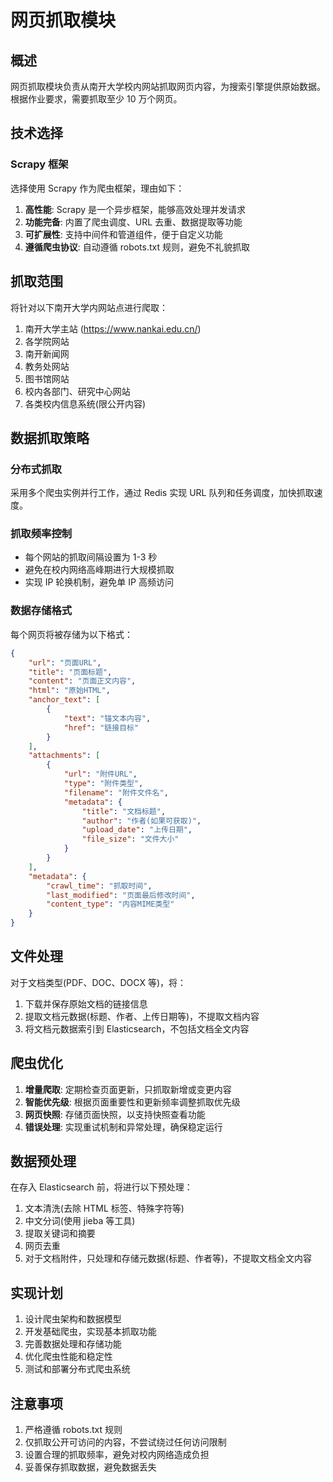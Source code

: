 # 网页抓取模块

## 概述

网页抓取模块负责从南开大学校内网站抓取网页内容，为搜索引擎提供原始数据。根据作业要求，需要抓取至少 10 万个网页。

## 技术选择

### Scrapy 框架

选择使用 Scrapy 作为爬虫框架，理由如下：

1. **高性能**: Scrapy 是一个异步框架，能够高效处理并发请求
2. **功能完备**: 内置了爬虫调度、URL 去重、数据提取等功能
3. **可扩展性**: 支持中间件和管道组件，便于自定义功能
4. **遵循爬虫协议**: 自动遵循 robots.txt 规则，避免不礼貌抓取

## 抓取范围

将针对以下南开大学内网站点进行爬取：

1. 南开大学主站 (https://www.nankai.edu.cn/)
2. 各学院网站
3. 南开新闻网
4. 教务处网站
5. 图书馆网站
6. 校内各部门、研究中心网站
7. 各类校内信息系统(限公开内容)

## 数据抓取策略

### 分布式抓取

采用多个爬虫实例并行工作，通过 Redis 实现 URL 队列和任务调度，加快抓取速度。

### 抓取频率控制

-   每个网站的抓取间隔设置为 1-3 秒
-   避免在校内网络高峰期进行大规模抓取
-   实现 IP 轮换机制，避免单 IP 高频访问

### 数据存储格式

每个网页将被存储为以下格式：

```json
{
    "url": "页面URL",
    "title": "页面标题",
    "content": "页面正文内容",
    "html": "原始HTML",
    "anchor_text": [
        {
            "text": "锚文本内容",
            "href": "链接目标"
        }
    ],
    "attachments": [
        {
            "url": "附件URL",
            "type": "附件类型",
            "filename": "附件文件名",
            "metadata": {
                "title": "文档标题",
                "author": "作者(如果可获取)",
                "upload_date": "上传日期",
                "file_size": "文件大小"
            }
        }
    ],
    "metadata": {
        "crawl_time": "抓取时间",
        "last_modified": "页面最后修改时间",
        "content_type": "内容MIME类型"
    }
}
```

## 文件处理

对于文档类型(PDF、DOC、DOCX 等)，将：

1. 下载并保存原始文档的链接信息
2. 提取文档元数据(标题、作者、上传日期等)，不提取文档内容
3. 将文档元数据索引到 Elasticsearch，不包括文档全文内容

## 爬虫优化

1. **增量爬取**: 定期检查页面更新，只抓取新增或变更内容
2. **智能优先级**: 根据页面重要性和更新频率调整抓取优先级
3. **网页快照**: 存储页面快照，以支持快照查看功能
4. **错误处理**: 实现重试机制和异常处理，确保稳定运行

## 数据预处理

在存入 Elasticsearch 前，将进行以下预处理：

1. 文本清洗(去除 HTML 标签、特殊字符等)
2. 中文分词(使用 jieba 等工具)
3. 提取关键词和摘要
4. 网页去重
5. 对于文档附件，只处理和存储元数据(标题、作者等)，不提取文档全文内容

## 实现计划

1. 设计爬虫架构和数据模型
2. 开发基础爬虫，实现基本抓取功能
3. 完善数据处理和存储功能
4. 优化爬虫性能和稳定性
5. 测试和部署分布式爬虫系统

## 注意事项

1. 严格遵循 robots.txt 规则
2. 仅抓取公开可访问的内容，不尝试绕过任何访问限制
3. 设置合理的抓取频率，避免对校内网络造成负担
4. 妥善保存抓取数据，避免数据丢失
